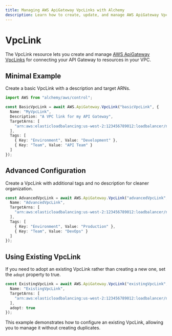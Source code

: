 ```yaml
---
title: Managing AWS ApiGateway VpcLinks with Alchemy
description: Learn how to create, update, and manage AWS ApiGateway VpcLinks using Alchemy Cloud Control.
---
```


# VpcLink

The VpcLink resource lets you create and manage [AWS ApiGateway VpcLinks](https://docs.aws.amazon.com/apigateway/latest/userguide/) for connecting your API Gateway to resources in your VPC.

## Minimal Example

Create a basic VpcLink with a description and target ARNs.

```ts
import AWS from "alchemy/aws/control";

const BasicVpcLink = await AWS.ApiGateway.VpcLink("basicVpcLink", {
  Name: "MyVpcLink",
  Description: "A VPC link for my API Gateway",
  TargetArns: [
    "arn:aws:elasticloadbalancing:us-west-2:123456789012:loadbalancer/net/my-load-balancer/50dc6c495c0c9188"
  ],
  Tags: [
    { Key: "Environment", Value: "Development" },
    { Key: "Team", Value: "API Team" }
  ]
});
```

## Advanced Configuration

Create a VpcLink with additional tags and no description for cleaner organization.

```ts
const AdvancedVpcLink = await AWS.ApiGateway.VpcLink("advancedVpcLink", {
  Name: "AdvancedVpcLink",
  TargetArns: [
    "arn:aws:elasticloadbalancing:us-west-2:123456789012:loadbalancer/net/my-other-load-balancer/50dc6c495c0c9189"
  ],
  Tags: [
    { Key: "Environment", Value: "Production" },
    { Key: "Team", Value: "DevOps" }
  ]
});
```

## Using Existing VpcLink

If you need to adopt an existing VpcLink rather than creating a new one, set the `adopt` property to true.

```ts
const ExistingVpcLink = await AWS.ApiGateway.VpcLink("existingVpcLink", {
  Name: "ExistingVpcLink",
  TargetArns: [
    "arn:aws:elasticloadbalancing:us-west-2:123456789012:loadbalancer/net/my-legacy-load-balancer/50dc6c495c0c9190"
  ],
  adopt: true
});
```

This example demonstrates how to configure an existing VpcLink, allowing you to manage it without creating duplicates.